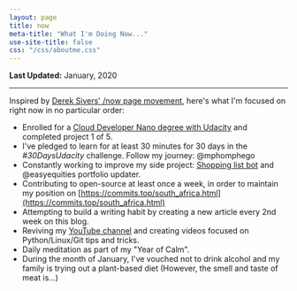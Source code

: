 ```yaml
---
layout: page
title: now
meta-title: "What I'm Doing Now..."
use-site-title: false
css: "/css/aboutme.css"
---
```


**Last Updated:** January, 2020

---

Inspired by [Derek Sivers' /now page movement](https://sivers.org/now3), here's what I'm focused on right now in no particular order:


- Enrolled for a [Cloud Developer Nano degree with Udacity](https://www.udacity.com/course/cloud-developer-nanodegree--nd9990) and completed project 1 of 5.
- I've pledged to learn for at least 30 minutes for 30 days in the *#30DaysUdacity* challenge. Follow my journey: @mphomphego
- Constantly working to improve my side project: [Shopping list bot](https://github.com/users/mmphego/projects/1) and @easyequities portfolio updater.
- Contributing to open-source at least once a week, in order to maintain my position on [https://commits.top/south_africa.html](https://commits.top/south_africa.html)
- Attempting to build a writing habit by creating a new article every 2nd week on this blog.
- Reviving my [YouTube channel](https://www.youtube.com/c/MphoMphego1) and creating videos focused on Python/Linux/Git tips and tricks.
- Daily meditation as part of my "Year of Calm".
- During the month of January, I've vouched not to drink alcohol and my family is trying out a plant-based diet (However, the smell and taste of meat is...)

